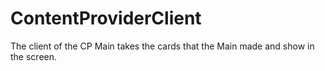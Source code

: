 # ContentProviderClient

The client of the CP Main takes the cards that the Main made and show in the screen.
